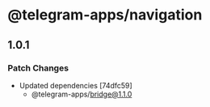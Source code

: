 # @telegram-apps/navigation

## 1.0.1

### Patch Changes

- Updated dependencies [74dfc59]
  - @telegram-apps/bridge@1.1.0
